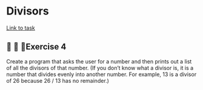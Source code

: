 # Divisors  
[Link to task](https://www.practicepython.org/exercise/2014/02/26/04-divisors.html)
## :briefcase: :briefcase: :briefcase:Exercise 4 
Create a program that asks the user for a number and then prints out a list of all the divisors of that number. 
(If you don’t know what a divisor is, it is a number that divides evenly into another number.
For example, 13 is a divisor of 26 because 26 / 13 has no remainder.)
